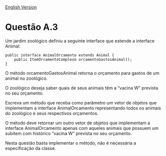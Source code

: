 [English Version](Enunciado.EN.md)

# Questão A.3
Um jardim zoológico definiu a seguinte interface que estende a interface Animal:

```
public interface AnimalOrcamento extends Animal {
    public ItemOrcamentoComplexo orcamentoGastosAnimal();
}
```

O método orcamentoGastosAnimal retorna o orçamento para gastos de um animal no
zoológico.

O zoológico deseja saber quais de seus animais têm a “vacina W” prevista no seu orçamento.

Escreva um método que receba como parâmetro um vetor de objetos que implementam a
interface AnimalOrcamento representando todos os animais do zoológico e seus respectivos
orçamentos.

O método deve retornar um outro vetor de objetos que implementam a interface
AnimalOrcamento apenas com aqueles animais que possuem um subitem com histórico “vacina
W” prevista no seu orçamento.

Nesta questão basta implementar o método, não é necessária a especificação da classe.

